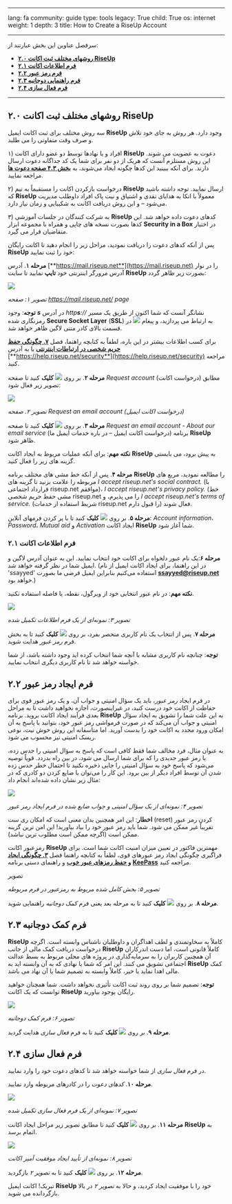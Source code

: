 

---

lang: fa
community: guide
type: tools
legacy: True
child: True
os: internet
weight: 1
depth: 3
title: How to Create a RiseUp Account

---

سرفصل عناوین این بخش عبارتند از:

- [**۲.۰ روشهای مختلف ثبت اکانت RiseUp**](#2.1)
- [**۲.۱ فرم اطلاعات اکانت**](#2.1)
- [**۲.۲ فرم رمز عبور**](#2.2)
- [**۲.۳ فرم راهنمایی دوجانبه**](#2.3)
- [**۲.۴ فرم فعال سازی**](#2.4)

-------


<a name="2.0"></a>
## ۲.۰ روشهای مختلف ثبت اکانت **RiseUp** ##

سه روش مختلف برای ثبت اکانت ایمیل **RiseUp** وجود دارد. هر روش به جای خود تلاش و صرف وقت متفاوتی را می طلبد.

۱) افراد و یا نهادها توسط دو عضو دارای اکانت **RiseUp** دعوت به عضویت می شوند. این روش مستلزم آنست که هریک از دو نفر برای شما یک کد جداگانه دعوت ارسال دارند. برای آنکه ببینید این کدها چگونه ایجاد می‌شوند، به [**بخش ۴.۳ صفحه دعوت ها**](/en/hands-guide-content/42-messaging-groups#4.3)  مراجعه نمایید. 

۲) درخواست بازکردن اکانت را مستقیماً به تیم **RiseUp** ارسال نمایید. توجه داشته باشید که **RiseUp** معمولاً با اتکا به هدایای نقدی و اشتیاق و نیت پاک افراد داوطلب مدیریت می‌شود – و این روش دریافت اکانت به شکیبایی و زمان نیاز دارد.

۳) به شرکت کنندگان در جلسات آموزشی **RiseUp** کدهای دعوت داده خواهد شد. این کدها بصورت نسخه های چاپی و همراه با مجموعه ابزار **Security in a Box** در اختیار متقاضیان قرار می گیرد.

پس از آنکه کدهای دعوت را دریافت نمودید، مراحل زیر را انجام دهید تا اکانت رایگان **RiseUp** خود را ثبت نمایید:

**مرحله ۱**. آدرس  [**https://mail.riseup.net**](https://mail.riseup.net) را در نوار آدرس مرورگر اینترنتی خود **تایپ** نمایید تا سایت **RiseUp** بصورت زیر ظاهر گردد:

![](/sbox/screen/riseup-en/01.png)

*تصویر ۱: صفحه https://mail.riseup.net/ page*


**توجه**: وجود ***s*** در آدرس *http**s**://*  نشانگر آنست که شما اکنون از طریق یک مسیر رمزنگاری شده **Secure Socket Layer** (**SSL**) به ارتباط می پردازید، و پیغام  ![](/sbox/screen/riseup-en/02.png)  در قسمت بالای کادر متنی لاگین ظاهر خواهد شد.

برای کسب اطلاعات بیشتر در این باره، لطفاً به کتابچه راهنما، فصل [**۷. چگونگی حفظ حریم شخصی در ارتباطات اینترنتی**](/chapter-7) یا به آدرس  [**https://help.riseup.net/security**](https://help.riseup.net/security) مراجعه کنید.

**مرحله ۲**. بر روی  ![](/sbox/screen/riseup-en/03.png) **کلیک** کنید تا صفحه *Request account* (درخواست اکانت) مطابق تصویر زیر فعال شود:

![](/sbox/screen/riseup-en/04.png)

*تصویر ۲. صفحه Request an email account (درخواست اکانت ایمیل)*


**مرحله ۳**. بر روی  ![](/sbox/screen/riseup-en/05.png) **کلیک** کنید تا صفحه *Request an email account - About our email service* (درخواست اکانت ایمیل – در باره خدمات ایمیل ما) برنامه **RiseUp** ظاهر شود. 


**نکته مهم**: برای آنکه عملیات مربوط به ایجاد اکانت **RiseUp** به پیش برود، می بایستی گزینه های زیر را فعال کنید. 


**مرحله ۴**. پس از آنکه خط مشی های مختلف برنامه **RiseUp** را مطالعه نمودید، مربع های مربوطه را علامت بزنید تا گزینه های  *I accept riseup.net's social contract.* (با قرارداد اجتماعی riseup.net موافقم)،  *I accept riseup.net's privacy policy.* (خط مشی حفظ حریم شخصی riseup.net را می پذیرم، و  *I accept riseup.net's terms of service.* (شریط استفاده از خدمات riseup.net را قبول دارم) فعال شوند.

**مرحله ۵**. بر روی ![](/sbox/screen/riseup-en/05.png) **کلیک** کنید تا با پر کردن فرمهای آنلاین: *Account information*، *Password*، *Mutual aid*  و *Activation* ایجاد اکانت **RiseUp** شما آغاز شود.



<a name="2.1"></a>
### ۲.۱  فرم اطلاعات اکانت ###

**مرحله ۶**:‌یک نام عبور دلخواه برای اکانت خود انتخاب نمایید. این به عنوان آدرس لاگین و ایمیل شما در نظر گرفته خواهد شد. (در این راهنما، برای ایجاد اکانت ایمیل از نام 'ssayyed' استفاده می‌کنیم بنابراین ایمیل فرضی ما بصورت  [**ssayyed@riseup.net**](mailto:ssayyed@riseup.net) خواهد بود.)


**نکته مهم**:‌ در نام عبور انتخابی خود از ویرگول، نقطه، یا فاصله استفاده نکنید.


![](/sbox/screen/riseup-en/07.png)

*تصویر ۳: نمونه‌ای از یک فرم اطلاعات تکمیل شده*


**مرحله ۷**. پس از انتخاب یک نام کاربری منحصر بفرد، بر روی  ![](/sbox/screen/riseup-en/05.png) **کلیک** کنید تا به بخش فرم *رمز عبور* هدایت شوید.


**توجه**: چنانچه نام کاربری مشابه با آنچه شما انتخاب کرده اید وجود داشته باشد، از شما خواسته خواهد شد تا نام کاربری دیگری انتخاب نمایید.




<a name="2.2"></a>
## ۲.۲  فرم ایجاد رمز عبور ##

در فرم ایجاد *رمز عبور*، باید یک سؤال امنیتی و جواب آن، و یک رمز عبور قوی برای حفاظت از اکانت خود درست کنید، در غیراینصورت، اجازه نخواهید داشت تا به مراحل بعدی فرآیند ایجاد اکانت بروید. برنامه  **RiseUp** به این علت شما را تشویق به ایجاد سؤال امنیتی و جواب آن می‌کند که در صورت فرمواشی رمز عبور خود، بتوانید با پاسخ به آن امکان ورود مجدد به اکانت خود را بدست آورید. اما متاسفانه این روش خوش نیت، نوعی ریسک امنیتی نیز محسوب می شود.

به عنوان مثال، فرد مخالف شما فقط کافی است که پاسخ به سؤال امنیتی را حدس زده، یا رمز عبور جدیدی را که برای شما ارسال می شود، در بین راه بدزدد. قویاً توصیه می‌شود که پاسخ خود به سؤال امنیتی را جایی ذخیره نکنید تا احتمال خطر حدس زده شدن آن توسط افراد دیگر از بین برود. این کار را می‌توان با ضایع کردن دو کادری که در مثال زیر نشان داده شده‌اند انجام داد:

![](/sbox/screen/riseup-en/08.png)

*تصویر ۴:‌ نمونه‌ای از یک سؤال امنیتی و جواب ضایع شده در فرم ایجاد رمز عبور*


**اخطار**: این امر همچنین بدان معنی است که امکان ری ست (reset) کردن رمز عبور تقریباً غیر ممکن می شود. شما باید رمز عبور خود را بیاد بیاورید! این امن ترین گزینه ممکن است (اگرچه ممکن است مطلوب ترین نباشد).

رمزعبور اکانت **RiseUp** مهمترین فاکتور در تعیین میزان امنیت اکانت شما است. برای فراگیری چگونگی ایجاد رمز عبورهای قوی، لطفاً به کتابچه راهنما فصل [**۳. چگونگی ایجاد و حفظ رمزهای عبور خوب**](http://securityinabox.org/en/chapter-3) و راهنمای دستی برنامه [**KeePass**](http://securityinabox.org/en/keepass_main) مراجعه کنید.


تصویر

*تصویر ۵: بخش کامل شده مربوط به رمزعبور در فرم مربوطه*

**مرحله ۸**. بر روی ![](/sbox/screen/riseup-en/05.png) **کلیک** کنید تا به مرحله بعد یعنی فرم *کمک دوجانبه* راهنمایی شوید.


<a name="2.3"></a>
## ۲.۳  فرم کمک دوجانبه ##

**RiseUp** کاملاً به سخاوتمندی و لطف اهداگران و داوطلبان ناشناس وابسته است. اگرچه درخواست دریافت کمک مالی از جانب **RiseUp** کاملاً قانونی است، اما دست اندرکاران آن همچنین کاربران را به سرمایه‌گذاری در پروژه های محلی مربوط به بسط عدالت اجتماعی تشویق می کنند. این امر که شما یا نهادی که به آن وابسته اید به **RiseUp** کمک مالی اهدا نماید یا خیر، کاملاً وابسته به تصمیم شما یا آن نهاد می باشد.

**توجه**:‌ تصمیم شما بر روی روند ثبت اکانت تأثیری نخواهد داشت. شما همچنان خواهید توانست که یک اکانت **RiseUp** رایگان بوجود بیاورید.

![](/sbox/screen/riseup-en/10.png)

*تصویر ۶: فرم کمک دوجانبه*


**مرحله ۹**. بر روی  ![](/sbox/screen/riseup-en/05.png) **کلیک** کنید تا به فرم *فعال سازی* هدایت گردید.



<a name="2.4"></a>
## ۲.۴ فرم فعال سازی ##

در فرم *فعال سازی* از شما خواسته خواهد شد تا کدهای دعوت خود را وارد نمایید.

**مرحله ۱۰**. *کدهای دعوت* را در کادرهای مربوطه وارد نمایید.

![](/sbox/screen/riseup-en/11.png)

*تصویر ۷: نمونه‌ای از یک فرم فعال سازی تکمیل شده*


**مرحله ۱۱**. بر روی ![](/sbox/screen/riseup-en/12.png) **کلیک** کنید تا مطابق تصویر زیر مراحل ایجاد اکانت **RiseUp** به اتمام برسد. 

![](/sbox/screen/riseup-en/13.png)

*تصویر ۸: نمونه‌ای از تأیید ایجاد موفقیت آمیز اکانت*


**مرحله ۱۲**. بر روی ![](/sbox/screen/riseup-en/05.png) **کلیک** کنید تا به *تصویر ۲* بازگردید.


تبریک! اکانت ایمیل **RiseUp** خود را با موفقیت ایجاد کردید، و حالا به *تصویر ۲* در بالا بازگردانده می شوید.

